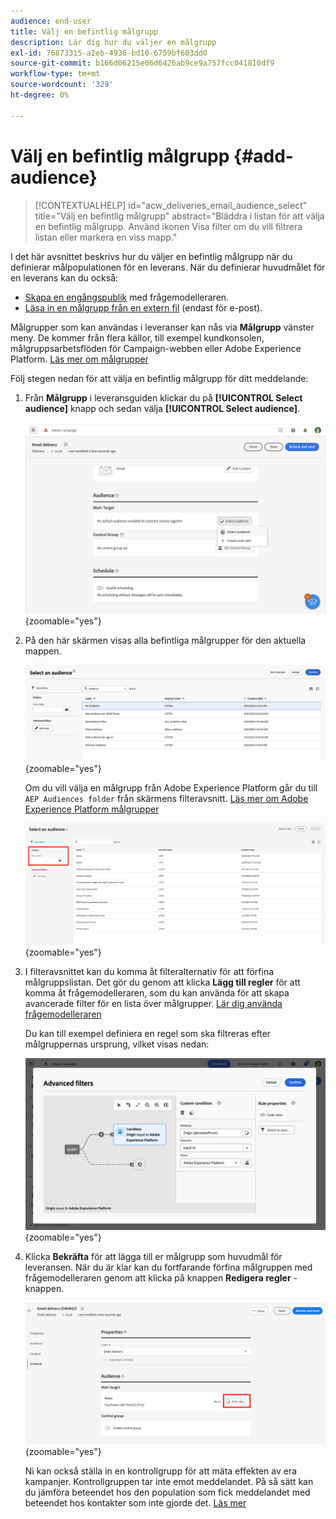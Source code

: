 ```yaml
---
audience: end-user
title: Välj en befintlig målgrupp
description: Lär dig hur du väljer en målgrupp
exl-id: 76873315-a2eb-4936-bd10-6759bf603dd0
source-git-commit: b166d06215e06d6426ab9ce9a757fcc041810df9
workflow-type: tm+mt
source-wordcount: '329'
ht-degree: 0%

---
```



# Välj en befintlig målgrupp {#add-audience}

>[!CONTEXTUALHELP]
>id="acw_deliveries_email_audience_select"
>title="Välj en befintlig målgrupp"
>abstract="Bläddra i listan för att välja en befintlig målgrupp. Använd ikonen Visa filter om du vill filtrera listan eller markera en viss mapp."

I det här avsnittet beskrivs hur du väljer en befintlig målgrupp när du definierar målpopulationen för en leverans. När du definierar huvudmålet för en leverans kan du också:
* [Skapa en engångspublik](one-time-audience.md) med frågemodelleraren.
* [Läsa in en målgrupp från en extern fil](file-audience.md) (endast för e-post).

Målgrupper som kan användas i leveranser kan nås via **Målgrupp** vänster meny. De kommer från flera källor, till exempel kundkonsolen, målgruppsarbetsflöden för Campaign-webben eller Adobe Experience Platform. [Läs mer om målgrupper](manage-audience.md)

Följ stegen nedan för att välja en befintlig målgrupp för ditt meddelande:

1. Från **Målgrupp** i leveransguiden klickar du på **[!UICONTROL Select audience]** knapp och sedan välja **[!UICONTROL Select audience]**.

   ![](assets/create-audience.png){zoomable=&quot;yes&quot;}

1. På den här skärmen visas alla befintliga målgrupper för den aktuella mappen.

   ![](assets/create-audience2.png){zoomable=&quot;yes&quot;}

   Om du vill välja en målgrupp från Adobe Experience Platform går du till `AEP Audiences folder` från skärmens filteravsnitt. [Läs mer om Adobe Experience Platform målgrupper](manage-audience.md#monitor)

   ![](assets/select-audience-folder.png){zoomable=&quot;yes&quot;}

1. I filteravsnittet kan du komma åt filteralternativ för att förfina målgruppslistan. Det gör du genom att klicka **Lägg till regler** för att komma åt frågemodelleraren, som du kan använda för att skapa avancerade filter för en lista över målgrupper. [Lär dig använda frågemodelleraren](../query/query-modeler-overview.md)

   Du kan till exempel definiera en regel som ska filtreras efter målgruppernas ursprung, vilket visas nedan:

   ![](assets/filter-on-aep-audience.png){zoomable=&quot;yes&quot;}

1. Klicka **Bekräfta** för att lägga till er målgrupp som huvudmål för leveransen. När du är klar kan du fortfarande förfina målgruppen med frågemodelleraren genom att klicka på knappen **Redigera regler** -knappen.

   ![](assets/refine-audience.png){zoomable=&quot;yes&quot;}

   Ni kan också ställa in en kontrollgrupp för att mäta effekten av era kampanjer. Kontrollgruppen tar inte emot meddelandet. På så sätt kan du jämföra beteendet hos den population som fick meddelandet med beteendet hos kontakter som inte gjorde det. [Läs mer](control-group.md)
